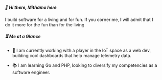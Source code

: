 ##### :wave: Hi there, Mithamo here

I build software for a living and for fun. If you corner me, I will admit that I do it more for the fun than for the living.

##### :hourglass_flowing_sand: Me at a Glance

- :construction_worker: I am currently working with a player in the IoT space as a web dev, building cool dashboards that help manage telemetry data.

- :books: I am learning Go and PHP, looking to diversify my competencies as a software engineer.


